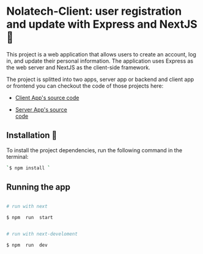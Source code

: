 # Nolatech-Client:  user registration and update with Express and NextJS	🥃

This project is a web application that allows users to create an account, log in, and update their personal information. The application uses Express as the web server and NextJS as the client-side framework.

The project is splitted into two apps, server app or backend and client app or frontend you can checkout the code of those projects here:

 - [Client App's  source
   code](https://github.com/FelixRlara/Nolatech-frontend/tree/main/)
   
 - [Server App's source   
   code](https://github.com/FelixRlara/Nolatech-server/tree/main)

## Installation 	🤌

To install the project dependencies, run the following command in the terminal:
```bash
`$ npm install `

```
## Running the app

```bash

# run with next

$ npm  run  start


# run with next-develoment

$ npm  run  dev


```
